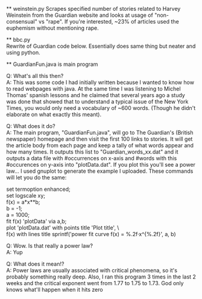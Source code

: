 ** weinstein.py
Scrapes specified number of stories related to Harvey Weinstein from the Guardian website and looks at usage of "non-consensual" vs "rape". If you're interested, ~23% of articles used the euphemism without mentioning rape.



**  bbc.py  
Rewrite of Guardian code below. Essentially does same thing but neater and using python.  
  
  
  

**  GuardianFun.java is main program

Q: What's all this then?  
A: This was some code I had initially written because I wanted to know how to read webpages with java. At the same time I was listening to Michel Thomas' spanish lessons and he claimed that several years ago a study was done that showed that to understand a typical issue of the New York Times, you would only need a vocabulary of ~600 words. (Though he didn't elaborate on what exactly this meant).


Q: What does it do?  
A: The main program, "GuardianFun.java", will go to The Guardian's (British newspaper) homepage and then visit the first 100 links to stories. It will get the article body from each page and keep a tally of what words appear and how many times. It outputs this list to "Guardian_words_xx.dat" and it outputs a data file with #occurrences on x-axis and #words with this #occurences on y-axis into "plotData.dat".
If you plot this you'll see a power law... I used gnuplot to generate the example I uploaded. These commands will let you do the same:

set termoption enhanced;  
set logscale xy;  
f(x) = a*x**b;  
b = -1;  
a = 1000;  
fit f(x) 'plotData' via a,b;  
plot 'plotData.dat' with points title 'Plot title', \  
     f(x) with lines title sprintf('power fit curve f(x) = %.2f·x^{%.2f}', a, b)
     
     

Q: Wow. Is that really a power law?  
A: Yup


Q: What does it mean!?  
A: Power laws are usually associated with critical phenomena, so it's probably something really deep. Also, I ran this program 3 times in the last 2 weeks and the critical exponent went from 1.77 to 1.75 to 1.73. God only knows what'll happen when it hits zero


